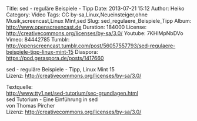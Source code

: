 Title: sed - reguläre Beispiele - Tipp
Date: 2013-07-21 15:12
Author: Heiko
Category: Video
Tags: CC by-sa,Linux,Neueinsteiger,ohne Musik,screencast,Linux Mint,sed
Slug: sed_regulaere_Beispiele_Tipp
Album: http://www.openscreencast.de
Duration: 184000
License: http://creativecommons.org/licenses/by-sa/3.0/
Youtube: 7KHlMpNbDVo
Vimeo: 84442785
Tumblr: http://openscreencast.tumblr.com/post/56057557793/sed-regulaere-beispiele-tipp-linux-mint-15
Diaspora: https://pod.geraspora.de/posts/1417660

sed - reguläre Beispiele - Tipp, Linux Mint 15  
Lizenz: <http://creativecommons.org/licenses/by-sa/3.0/>  
  
Textquelle:  
<http://www.tty1.net/sed-tutorium/sec-grundlagen.html>  
sed Tutorium - Eine Einführung in sed  
von Thomas Pircher  
Lizenz: <http://creativecommons.org/licenses/by-sa/3.0/>

